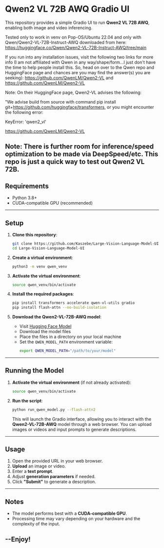 
# **Qwen2 VL 72B AWQ Gradio UI**

This repository provides a simple Gradio UI to run **Qwen2 VL 72B AWQ**, enabling both image and video inferencing. 

Tested only to work in venv on Pop-OS/Ubuntu 22.04 and only with Qwen/Qwen2-VL-72B-Instruct-AWQ downloaded from here: https://huggingface.co/Qwen/Qwen2-VL-72B-Instruct-AWQ/tree/main

If you run into any installation issues, visit the following two links for more info (I am not affiliated with Qwen in any way/shape/form...I just don't have the time to help people install this. So, head on over to the Qwen repo and HuggingFace page and chances are you may find the answer(s) you are seeking): https://github.com/QwenLM/Qwen2-VL and https://github.com/QwenLM/Qwen2-VL

Note: On their HuggingFace page, Qwen2-VL advises the following:

"We advise build from source with command pip install git+https://github.com/huggingface/transformers, or you might encounter the following error:

KeyError: 'qwen2_vl'

https://github.com/QwenLM/Qwen2-VL

Note: There is further room for inference/speed optimization to be made via DeepSpeed/etc. This repo is just a quick way to test out Qwen2 VL 72B.
---

## **Requirements**

- Python 3.8+
- CUDA-compatible GPU (recommended)

---

## **Setup**

1. **Clone this repository**:
    ```bash
    git clone https://github.com/Kaszebe/Large-Vision-Language-Model-UI.git
    cd Large-Vision-Language-Model-UI
    ```
   
2. **Create a virtual environment**:
    ```bash
    python3 -m venv qwen_venv
    ```

3. **Activate the virtual environment**:
    ```bash
    source qwen_venv/bin/activate
    ```

4. **Install the required packages**:
    ```bash
    pip install transformers accelerate qwen-vl-utils gradio
    pip install flash-attn --no-build-isolation
    ```

5. **Download the Qwen2-VL-72B-AWQ model**:
    - Visit [Hugging Face Model](https://huggingface.co/Qwen/Qwen2-VL-72B-Instruct-AWQ)
    - Download the model files
    - Place the files in a directory on your local machine
    - Set the `QWEN_MODEL_PATH` environment variable:
      ```bash
      export QWEN_MODEL_PATH="/path/to/your/model"
      ```

---

## **Running the Model**

1. **Activate the virtual environment** (if not already activated):
    ```bash
    source qwen_venv/bin/activate
    ```

2. **Run the script**:
    ```bash
    python run_qwen_model.py --flash-attn2
    ```
    This will launch the Gradio interface, allowing you to interact with the **Qwen2-VL-72B-AWQ** model through a web browser. You can upload images or videos and input prompts to generate descriptions.

---

## **Usage**

1. Open the provided URL in your web browser.
2. **Upload** an image or video.
3. Enter a **text prompt**.
4. Adjust **generation parameters** if needed.
5. Click **"Submit"** to generate a description.

---

## **Notes**

- The model performs best with a **CUDA-compatible GPU**.
- Processing time may vary depending on your hardware and the complexity of the input.

--Enjoy!
---
 
